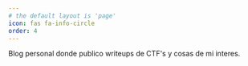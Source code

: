 ```yaml
---
# the default layout is 'page'
icon: fas fa-info-circle
order: 4
---
```


Blog personal donde publico writeups de CTF's y cosas de mi interes.

